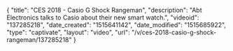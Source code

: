 {
    "title": "CES 2018 - Casio G Shock Rangeman",
    "description": "Abt Electronics talks to Casio about their new smart watch.",
    "videoid": "137285218",
    "date_created": "1515641142",
    "date_modified": "1515685922",
    "type": "captivate",
    "layout": "video",
    "url": "\/v\/ces-2018-casio-g-shock-rangeman\/137285218"
}